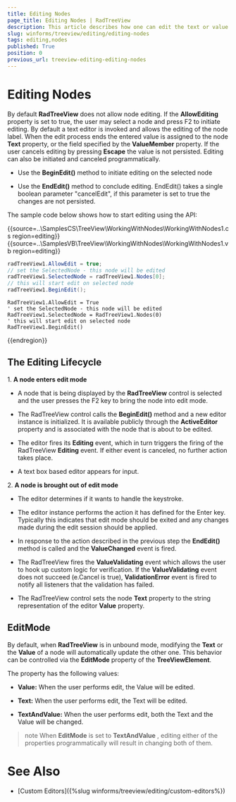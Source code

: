 ```yaml
---
title: Editing Nodes
page_title: Editing Nodes | RadTreeView
description: This article describes how one can edit the text or value of the nodes in RadTreeView.
slug: winforms/treeview/editing/editing-nodes
tags: editing,nodes
published: True
position: 0
previous_url: treeview-editing-editing-nodes
---
```


# Editing Nodes

By default __RadTreeView__ does not allow node editing. If the __AllowEditing__ property is set to true, the user may select a node and press F2 to initiate editing. By default a text editor is invoked and allows the editing of the node label. When the edit process ends the entered value is assigned to the node __Text__ property, or the field specified by the __ValueMember__ property. If the user cancels editing by pressing __Escape__ the value is not persisted. Editing can also be initiated and canceled programmatically.

* Use the __BeginEdit()__ method to initiate editing on the selected node

* Use the __EndEdit()__ method to conclude editing. EndEdit() takes a single boolean parameter "cancelEdit", if this parameter is set to true the changes are not persisted. 

The sample code below shows how to start editing using the API:

{{source=..\SamplesCS\TreeView\WorkingWithNodes\WorkingWithNodes1.cs region=editing}} 
{{source=..\SamplesVB\TreeView\WorkingWithNodes\WorkingWithNodes1.vb region=editing}} 

````C#
radTreeView1.AllowEdit = true;
// set the SelectedNode - this node will be edited  
radTreeView1.SelectedNode = radTreeView1.Nodes[0];
// this will start edit on selected node
radTreeView1.BeginEdit();

````
````VB.NET
RadTreeView1.AllowEdit = True
' set the SelectedNode - this node will be edited  
RadTreeView1.SelectedNode = RadTreeView1.Nodes(0)
' this will start edit on selected node
RadTreeView1.BeginEdit()

````

{{endregion}} 

## The Editing Lifecycle

1\. __A node enters edit mode__

* A node that is being displayed by the __RadTreeView__ control is selected and the user presses the F2 key to bring the node into edit mode.

* The RadTreeView control calls the __BeginEdit()__ method and a new editor instance is initialized. It is available publicly through the __ActiveEditor__ property and is associated with the node that is about to be edited.

* The editor fires its __Editing__ event, which in turn triggers the firing of the RadTreeView __Editing__ event. If either event is canceled, no further action takes place.

* A text box based editor appears for input. 

2\. __A node is brought out of edit mode__

- The editor determines if it wants to handle the keystroke.

- The editor instance performs the action it has defined for the Enter key. Typically this indicates that edit mode should be exited and any changes made during the edit session should be applied.

- In response to the action described in the previous step the __EndEdit()__ method is called and the __ValueChanged__ event is fired.

- The RadTreeView fires the __ValueValidating__ event which allows the user to hook up custom logic for verification. If the __ValueValidating__ event does not succeed (e.Cancel is true), __ValidationError__ event is fired to notify all listeners that the validation has failed.

- The RadTreeView control sets the node __Text__ property to the string representation of the editor __Value__ property.

## EditMode

By default, when __RadTreeView__ is in unbound mode, modifying the __Text__ or the __Value__ of a node will automatically update the other one. This behavior can be controlled via the __EditMode__ property of the __TreeViewElement__.

The property has the following values:

* __Value:__ When the user performs edit, the Value will be edited.

* __Text:__ When the user performs edit, the Text will be edited.

* __TextAndValue:__ When the user performs edit, both the Text and the Value will be changed.

>note When __EditMode__ is set to __TextAndValue__ , editing either of the properties programmatically will result in changing both of them.
>


# See Also
* [Custom Editors]({%slug winforms/treeview/editing/custom-editors%})

